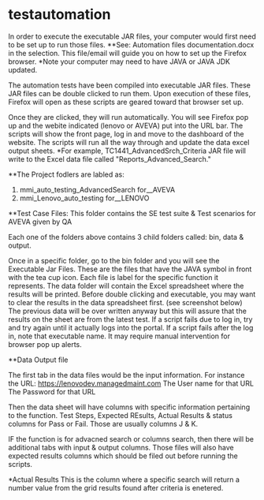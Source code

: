 # testautomation
In order to execute the executable JAR files, your computer would first need to be set up to run those files. 
**See: Automation files documentation.docx  in the selection.
This file/email will guide you on how to set up the Firefox browser. 
*Note your computer may need to have JAVA or JAVA JDK updated. 


The automation tests have been compiled into executable JAR files. These JAR files can be double clicked to run them. Upon execution of these files, Firefox will open as these scripts are geared toward that browser set up.

Once they are clicked, they will run automatically. You will see Firefox pop up and the webite indicated (lenovo or AVEVA) put into the URL bar. The scripts will show the front page, log in and move to the dashboard of the website. 
The scripts will run all the way through and update the data excel output sheets. 
*For example, TC1441_AdvancedSrch_Criteria JAR file will write to the Excel data file called "Reports_Advanced_Search."


**The Project fodlers are labled as:
1. mmi_auto_testing_AdvancedSearch for__AVEVA
2. mmi_Lenovo_auto_testing for__LENOVO

**Test Case Files: This folder contains the SE test suite & Test scenarios for AVEVA given by QA

Each one of the folders above contains 3 child folders called: bin, data & output.

Once in a specific folder, go to the bin folder and you will see the Executable Jar Files. These are the files that have the JAVA symbol in front with the tea cup icon.
Each file is label for the specific function it represents.
The data folder will contain the Excel spreadsheet where the results will be printed. Before double clicking and executable, you may want to clear the results in the data spreadsheet first. (see screenshot below) 
The previous data will be over written anyway but this will assure that the results on the sheet are from the latest test. 
If a script fails due to log in, try and try again until it actually logs into the portal.
If a script fails after the log in, note that executable name. It may require manual intervention for browser pop up alerts.

**Data Output file


The first tab in the data files would be the input information. For instance the URL: https://lenovodev.managedmaint.com
The User name for that URL
The Password for that URL

Then the data sheet will have columns with specific information pertaining to the function. Test Steps, Expected REsults, Actual Results & status columns for Pass or Fail. Those are usually columns J & K.

IF the function is for advacned search or columns search, then there will be additional tabs with input & output columns. Those files will also have expected results columns which should be filed out before running the scripts. 

*Actual Results
This is the column where a specific search will return a number value from the grid results found after criteria is enetered. 









